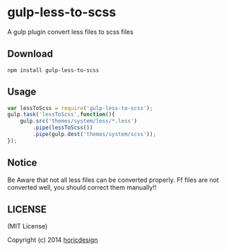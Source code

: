 gulp-less-to-scss
=======
A gulp plugin convert less files to scss files

Download
-------

```
npm install gulp-less-to-scss
```


Usage
-------

```javascript
var lessToScss = require('gulp-less-to-scss');
gulp.task('lessToScss',function(){
    gulp.src('themes/system/less/*.less')
		.pipe(lessToScss())
		.pipe(gulp.dest('themes/system/scss'));
});
```

Notice
-------
Be Aware that not all less files can be converted properly.
Ff files are not converted well, you should correct them manually!!

LICENSE
-------

(MIT License)

Copyright (c) 2014 [horicdesign](http://horicdesign.com)